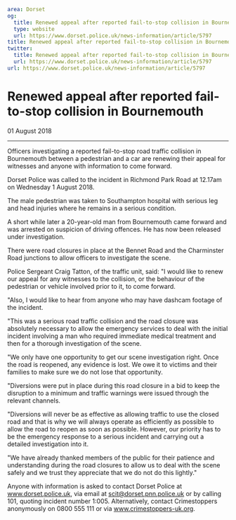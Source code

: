 ```yaml
area: Dorset
og:
  title: Renewed appeal after reported fail-to-stop collision in Bournemouth
  type: website
  url: https://www.dorset.police.uk/news-information/article/5797
title: Renewed appeal after reported fail-to-stop collision in Bournemouth |
twitter:
  title: Renewed appeal after reported fail-to-stop collision in Bournemouth
  url: https://www.dorset.police.uk/news-information/article/5797
url: https://www.dorset.police.uk/news-information/article/5797
```

# Renewed appeal after reported fail-to-stop collision in Bournemouth

01 August 2018

* * *

Officers investigating a reported fail-to-stop road traffic collision in Bournemouth between a pedestrian and a car are renewing their appeal for witnesses and anyone with information to come forward.

Dorset Police was called to the incident in Richmond Park Road at 12.17am on Wednesday 1 August 2018.

The male pedestrian was taken to Southampton hospital with serious leg and head injuries where he remains in a serious condition.

A short while later a 20-year-old man from Bournemouth came forward and was arrested on suspicion of driving offences. He has now been released under investigation.

There were road closures in place at the Bennet Road and the Charminster Road junctions to allow officers to investigate the scene.

Police Sergeant Craig Tatton, of the traffic unit, said: "I would like to renew our appeal for any witnesses to the collision, or the behaviour of the pedestrian or vehicle involved prior to it, to come forward.

"Also, I would like to hear from anyone who may have dashcam footage of the incident.

"This was a serious road traffic collision and the road closure was absolutely necessary to allow the emergency services to deal with the initial incident involving a man who required immediate medical treatment and then for a thorough investigation of the scene.

"We only have one opportunity to get our scene investigation right. Once the road is reopened, any evidence is lost. We owe it to victims and their families to make sure we do not lose that opportunity.

"Diversions were put in place during this road closure in a bid to keep the disruption to a minimum and traffic warnings were issued through the relevant channels.

"Diversions will never be as effective as allowing traffic to use the closed road and that is why we will always operate as efficiently as possible to allow the road to reopen as soon as possible. However, our priority has to be the emergency response to a serious incident and carrying out a detailed investigation into it.

"We have already thanked members of the public for their patience and understanding during the road closures to allow us to deal with the scene safely and we trust they appreciate that we do not do this lightly."

Anyone with information is asked to contact Dorset Police at www.dorset.police.uk, via email at scit@dorset.pnn.police.uk or by calling 101, quoting incident number 1:005. Alternatively, contact Crimestoppers anonymously on 0800 555 111 or via www.crimestoppers-uk.org.
